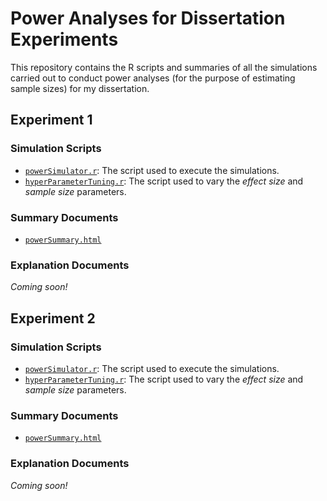 # Power Analyses for Dissertation Experiments

This repository contains the R scripts and summaries of all the simulations carried out to conduct power analyses (for the purpose of estimating sample sizes) for my dissertation.

## Experiment 1

### Simulation Scripts  

* [`powerSimulator.r`](exp1/runSimulation/powerSimulator.r): The script used to execute the simulations.  
* [`hyperParameterTuning.r`](exp1/runSimulation/hyperParameterTuning.r'): The script used to vary the *effect size* and *sample size* parameters.

### Summary Documents  

* [`powerSummary.html`](https://davebraun.org/dissertation/experiments/power/exp1/) 

### Explanation Documents
*Coming soon!*

## Experiment 2

### Simulation Scripts  

* [`powerSimulator.r`](exp2/runSimulation/powerSimulator.r): The script used to execute the simulations.  
* [`hyperParameterTuning.r`](exp2/runSimulation/hyperParameterTuning.r'): The script used to vary the *effect size* and *sample size* parameters.

### Summary Documents

* [`powerSummary.html`](https://davebraun.org/dissertation/experiments/power/exp2/) 

### Explanation Documents
*Coming soon!*